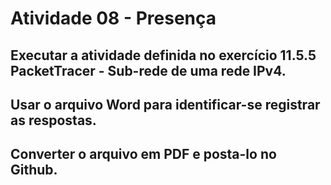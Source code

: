 # Atividade 08 - Presença
## Executar a atividade definida no exercício 11.5.5 PacketTracer - Sub-rede de uma rede IPv4. 
## Usar o arquivo Word para identificar-se registrar as respostas. 
## Converter o arquivo em PDF e posta-lo no Github.